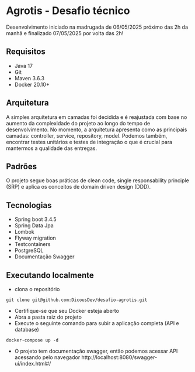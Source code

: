# Agrotis - Desafio técnico

Desenvolvimento iniciado na madrugada de 06/05/2025 próximo das 2h da manhã e finalizado 07/05/2025 por volta das 2h!

## Requisitos

- Java 17
- Git
- Maven 3.6.3
- Docker 20.10+

## Arquitetura

A simples arquitetura em camadas foi decidida e é reajustada com base no aumento da complexidade do projeto ao longo do tempo de desenvolvimento.
No momento, a arquitetura apresenta como as principais camadas: controller, service, repository, model. 
Podemos também, encontrar testes unitários e testes de integração o que é crucial para mantermos a qualidade das entregas.

## Padrões

O projeto segue boas práticas de clean code, single responsability principle (SRP) e aplica os conceitos de domain driven design (DDD).

## Tecnologias

- Spring boot 3.4.5
- Spring Data Jpa
- Lombok
- Flyway migration
- Testcontainers
- PostgreSQL
- Documentação Swagger

## Executando localmente

- clona o repositório

```shell
git clone git@github.com:DicousDev/desafio-agrotis.git
```

- Certifique-se que seu Docker esteja aberto
- Abra a pasta raiz do projeto
- Execute o seguinte comando para subir a aplicação completa (API e database)

```shell
docker-compose up -d
```

- O projeto tem documentação swagger, então podemos acessar API acessando pelo navegador http://localhost:8080/swagger-ui/index.html#/